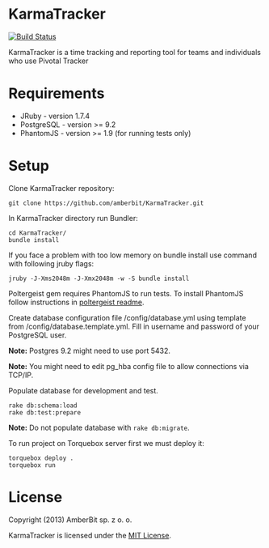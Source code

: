 KarmaTracker
============

[![Build Status](https://travis-ci.org/amberbit/KarmaTracker.png)](https://travis-ci.org/amberbit/KarmaTracker)

KarmaTracker is a time tracking and reporting tool for teams and individuals who use Pivotal Tracker

Requirements
============

* JRuby - version 1.7.4
* PostgreSQL - version >= 9.2
* PhantomJS - version >= 1.9 (for running tests only)

Setup
=====

Clone KarmaTracker repository:

    git clone https://github.com/amberbit/KarmaTracker.git

In KarmaTracker directory run Bundler:

    cd KarmaTracker/
    bundle install

If you face a problem with too low memory on bundle install use command with following jruby flags:

    jruby -J-Xms2048m -J-Xmx2048m -w -S bundle install

Poltergeist gem requires PhantomJS to run tests. To install PhantomJS follow instructions in [poltergeist readme](https://github.com/jonleighton/poltergeist/blob/master/README.md#installing-phantomjs).

Create database configuration file /config/database.yml using template from /config/database.template.yml. Fill in username and password of your PostgreSQL user.

**Note:** Postgres 9.2 might need to use port 5432.

**Note:** You might need to edit pg_hba config file to allow connections via TCP/IP.

Populate database for development and test.

    rake db:schema:load
    rake db:test:prepare

**Note:** Do not populate database with `rake db:migrate`.

To run project on Torquebox server first we must deploy it:

    torquebox deploy .
    torquebox run

License
=======

Copyright (2013) AmberBit sp. z o. o.

KarmaTracker is licensed under the [MIT License](http://www.opensource.org/licenses/MIT).
